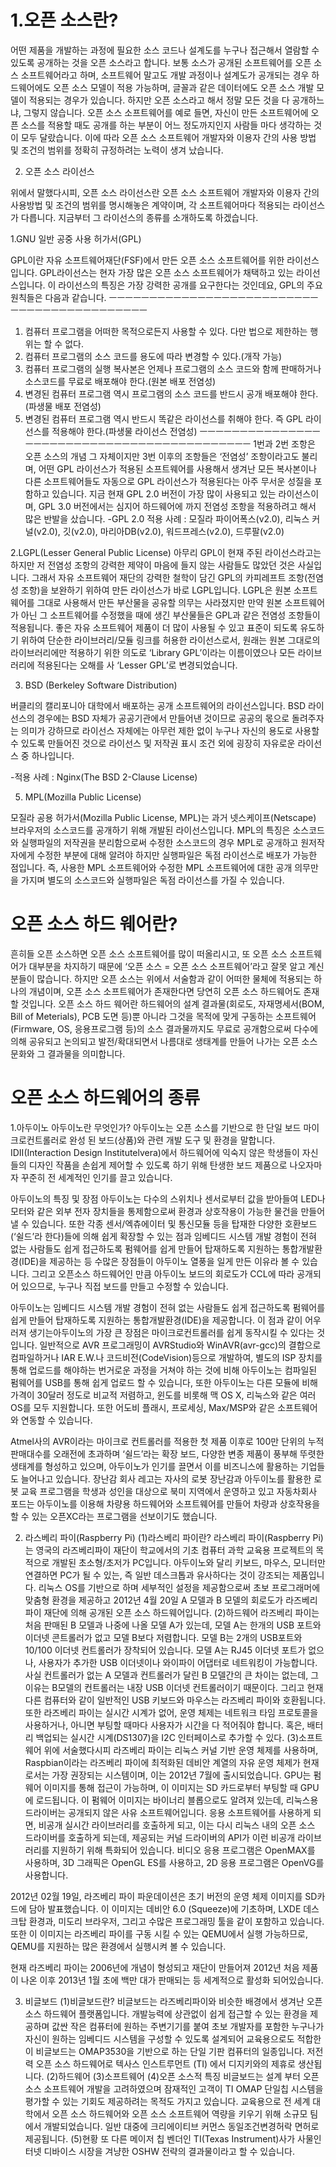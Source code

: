1.오픈 소스란?
====
어떤 제품을 개발하는 과정에 필요한 소스 코드나 설계도를 누구나 접근해서 열람할 수 
있도록 공개하는 것을 오픈 소스라고 합니다.  보통 소스가 공개된 소프트웨어를 오픈 소스 소프트웨어라고 하며, 소프트웨어 말고도 개발 과정이나 설계도가 공개되는 경우 하드웨어에도 오픈 소스 모델이 적용 가능하며, 글꼴과 같은 데이터에도 오픈 소스 개발 모델이 적용되는 경우가 있습니다. 
하지만 오픈 소스라고 해서 정말 모든 것을 다 공개하느냐, 그렇지 않습니다. 오픈 소스 소프트웨어를 예로 들면, 자신이 만든 소프트웨어에 오픈 소스를 적용할 때도 공개를 하는 부분이 어느 정도까지인지 사람들 마다 생각하는 것이 모두 달랐습니다. 이에 따라 오픈 소스 소프트웨어 개발자와 이용자 간의 사용 방법 및 조건의 범위를 정확히 규정하려는 노력이 생겨 났습니다.

2. 오픈 소스 라이선스

위에서 말했다시피, 오픈 소스 라이선스란 오픈 소스 소프트웨어 개발자와 이용자 간의 사용방법 및 조건의 범위를 명시해놓은 계약이며, 각 소프트웨어마다 적용되는 라이선스가 다릅니다. 지금부터 그 라이선스의 종류를 소개하도록 하겠습니다.

1.GNU 일반 공중 사용 허가서(GPL)

GPL이란 자유 소프트웨어재단(FSF)에서 만든 오픈 소스 소프트웨어를 위한 라이선스입니다. 
GPL라이선스는 현자 가장 많은 오픈 소스 소프트웨어가 채택하고 있는 라이선스입니다. 이 라이선스의 특징은 가장 강력한 공개를 요구한다는 것인데요, GPL의 주요원칙들은 다음과 같습니다.
ㅡㅡㅡㅡㅡㅡㅡㅡㅡㅡㅡㅡㅡㅡㅡㅡㅡㅡㅡㅡㅡㅡㅡㅡㅡㅡㅡㅡㅡㅡㅡㅡㅡㅡㅡㅡㅡㅡㅡㅡㅡㅡㅡ
1. 컴퓨터 프로그램을 어떠한 목적으로든지 사용할 수 있다. 다만 법으로 제한하는 행위는 할 수 없다.
2. 컴퓨터 프로그램의 소스 코드를 용도에 따라 변경할 수 있다.(개작 가능)
3. 컴퓨터 프로그램의 실행 복사본은 언제나 프로그램의 소스 코드와 함께 판매하거나 소스코드를 무료로 배포해야 한다.(원본 배포 전염성)
4. 변경된 컴퓨터 프로그램 역시 프로그램의 소스 코드를 반드시 공개 배포해야 한다.(파생물 배포 전염성)
5. 변경된 컴퓨터 프로그램 역시 반드시 똑같은 라이선스를 취해야 한다. 즉 GPL 라이선스를 적용해야 한다.(파생물 라이선스 전염성)
ㅡㅡㅡㅡㅡㅡㅡㅡㅡㅡㅡㅡㅡㅡㅡㅡㅡㅡㅡㅡㅡㅡㅡㅡㅡㅡㅡㅡㅡㅡㅡㅡㅡㅡㅡㅡㅡㅡㅡㅡㅡㅡㅡ
1번과 2번 조항은 오픈 소스의 개념 그 자체이지만 3번 이후의 조항들은 ‘전염성’ 조항이라고도 불리며, 어떤 GPL 라이선스가 적용된 소프트웨어를 사용해서 생겨난 모든 복사본이나 다른 소프트웨어들도 자동으로 GPL 라이선스가 적용된다는 아주 무서운 성질을 포함하고 있습니다. 
지금 현재 GPL 2.0 버전이 가장 많이 사용되고 있는 라이선스이며, GPL 3.0 버전에서는 심지어 하드웨어에 까지 전염성 조항을 적용하려고 해서 많은 반발을 샀습니다. 
-GPL 2.0 적용 사례 : 모질라 파이어폭스(v2.0), 리눅스 커널(v2.0), 깃(v2.0), 마리아DB(v2.0), 워드프레스(v2.0), 드루팔(v2.0)

2.LGPL(Lesser General Public License)
아무리 GPL이 현재 주된 라이선스라고는 하지만 저 전염성 조항의 강력한 제약이 마음에 들지 않는 사람들도 많았던 것은 사실입니다. 그래서 자유 소프트웨어 재단의 강력한 철학이 담긴 GPL의 카피레프트 조항(전염성 조항)을 보완하기 위하여 만든 라이선스가 바로 LGPL입니다. 
LGPL은 원본 소프트웨어를 그대로 사용해서 만든 부산물을 공유할 의무는 사라졌지만 만약 원본 소프트웨어가 아닌 그 소프트웨어를 수정했을 때에 생긴 부산물들은 GPL과 같은 전염성 조항들이 적용됩니다. 
좋은 자유 소프트웨어 제품이 더 많이 사용될 수 있고 표준이 되도록 유도하기 위하여 단순한 라이브러리/모듈 링크를 허용한 라이선스로서, 원래는 원본 그대로의 라이브러리에만 적용하기 위한 의도로 ‘Library GPL’이라는 이름이였으나 모든 라이브러리에 적용된다는 오해를 사 ‘Lesser GPL’로 변경되었습니다. 

3. BSD (Berkeley Software Distribution)
 
버클리의 캘리포니아 대학에서 배포하는 공개 소프트웨어의 라이선스입니다. BSD 라이선스의 경우에는 BSD 자체가 공공기관에서 만들어낸 것이므로 공공의 몫으로 돌려주자는 의미가 강하므로 라이선스 자체에는 아무런 제한 없이 누구나 자신의 용도로 사용할 수 있도록 만들어진 것으로 라이선스 및 저작권 표시 조건 외에 굉장히 자유로운 라이선스 중 하나입니다.
 
-적용 사례 : Nginx(The BSD 2-Clause License)

5. MPL(Mozilla Public License)
 
모질라 공용 허가서(Mozilla Public License, MPL)는 과거 넷스케이프(Netscape) 브라우저의 소스코드를 공개하기 위해 개발된 라이선스입니다. 
MPL의 특징은 소스코드와 실행파일의 저작권을 분리함으로써 수정한 소스코드의 경우 MPL로 공개하고 원저작자에게 수정한 부분에 대해 알려야 하지만 실행파일은 독점 라이선스로 배포가 가능한 점입니다. 즉, 사용한 MPL 소프트웨어와 수정한 MPL 소프트웨어에 대한 공개 의무만을 가지며 별도의 소스코드와 실행파일은 독점 라이선스를 가질 수 있습니다.







오픈 소스 하드 웨어란?
====
흔히들 오픈 소스하면 오픈 소스 소프트웨어를 많이 떠올리시고, 또 오픈 소스 소프트웨어가 대부분을 차지하기 때문에 ‘오픈 소스 = 오픈 소스 소프트웨어’라고 잘못 알고 계신 분들이 많습니다. 하지만 오픈 소스는 위에서 서술함과 같이 어떠한 물체에 적용되는 하나의 개념이며, 오픈 소스 소프트웨어가 존재한다면 당연히 오픈 소스 하드웨어도 존재할 것입니다.
오픈 소스 하드 웨어란 하드웨어의 설계 결과물(회로도, 자재명세서(BOM, Bill of Meterials), PCB 도면 등)뿐 아니라 그것을 목적에 맞게 구동하는 소프트웨어(Firmware, OS, 응용프로그램 등)의 소스 결과물까지도 무료로 공개함으로써 다수에 의해 공유되고 논의되고 발전/확대되면서 나름대로 생태계를 만들어 나가는 오픈 소스 문화와 그 결과물을 의미합니다.

오픈 소스 하드웨어의 종류
====
1.아두이노
아두이노란 무엇인가?
아두이노는 오픈 소스를 기반으로 한 단일 보드 마이크로컨트롤러로 완성 된 보드(상품)와 관련 개발 도구 및 환경을 말합니다. 
IDII(Interaction Design Institutelvera)에서 하드웨어에 익숙지 않은 학생들이 자신들의 디자인 작품을 손쉽게 제어할 수 있도록 하기 위해 탄생한 보드 제품으로 나오자마자 꾸준히 전 세계적인 인기를 끌고 있습니다.

아두이노의 특징 및 장점
아두이노는 다수의 스위치나 센서로부터 값을 받아들여 LED나 모터와 같은 외부 전자 장치들을 통제함으로써 환경과 상호작용이 가능한 물건을 만들어 낼 수 있습니다.
또한 각종 센서/엑츄에이터 및 통신모듈 등을 탑재한 다양한 호환보드(‘쉴드’라 한다)들에 의해 쉽게 확장할 수 있는 점과 임베디드 시스템 개발 경험이 전혀 없는 사람들도 쉽게 접근하도록 펌웨어를 쉽게 만들어 탑재하도록 지원하는 통합개발환경(IDE)을 제공하는 등 수많은 장점들이  아두이노 열풍을 일게 만든 이유라 볼 수 있습니다.
그리고 오픈소스 하드웨어인 만큼 아두이노 보드의 회로도가 CCL에 따라 공개되어 있으므로, 누구나 직접 보드를 만들고 수정할 수 있습니다.

아두이노는 임베디드 시스템 개발 경험이 전혀 없는 사람들도 쉽게 접근하도록 펌웨어를 쉽게 만들어 탑재하도록 지원하는 통합개발환경(IDE)을 제공합니다. 이 점과 같이 어우러져 생기는아두이노의 가장 큰 장점은 마이크로컨트롤러를 쉽게 동작시킬 수 있다는 것입니다. 일반적으로 AVR 프로그래밍이 AVRStudio와 WinAVR(avr-gcc)의 결합으로 컴파일하거나 IAR E.W.나 코드비전(CodeVision)등으로 개발하여, 별도의 ISP 장치를 통해 업로드를 해야하는 번거로운 과정을 거쳐야 하는 것에 비해 아두이노는 컴파일된 펌웨어를 USB를 통해 쉽게 업로드 할 수 있습니다, 또한 아두이노는 다른 모듈에 비해 가격이 30달러 정도로 비교적 저렴하고, 윈도를 비롯해 맥 OS X, 리눅스와 같은 여러 OS를 모두 지원합니다. 
또한 어도비 플래시, 프로세싱, Max/MSP와 같은 소프트웨어와 연동할 수 있습니다.


Atmel사의 AVR이라는 마이크로 컨트롤러를 적용한 첫 제품 이후로 100만 단위의 누적 판매대수를 오래전에 초과하며 ‘쉴드’라는 확장 보드, 다양한 변종 제품이 풍부해 뚜렷한 생태계를 형성하고 있으며, 아두이노가 인기를 끌면서 이를 비즈니스에 활용하는 기업들도 늘어나고 있습니다. 장난감 회사 레고는 자사의 로봇 장난감과 아두이노를 활용한 로봇 교육 프로그램을 학생과 성인을 대상으로 북미 지역에서 운영하고 있고 자동차회사 포드는 아두이노를 이용해 차량용 하드웨어와 소프트웨어를 만들어 차량과 상호작용을 할 수 있는 오픈XC라는 프로그램을 선보이기도 했습니다. 

2. 라스베리 파이(Raspberry Pi)
(1)라스베리 파이란?
라스베리 파이(Raspberry Pi)는 영국의 라즈베리파이 재단이 학교에서의 기초 컴퓨터 과학 교육용 프로젝트의 목적으로 개발된 초소형/초저가 PC입니다. 아두이노와 달리 키보드, 마우스, 모니터만 연결하면 PC가 될 수 있는, 즉 일반 데스크톱과 유사하다는 것이 강조되는 제품입니다. 
리눅스 OS를 기반으로 하며 세부적인 설정을 제공함으로써 초보 프로그래머에 맞춤형 환경을 제공하고 2012년 4월 20일 A 모델과 B 모델의 회로도가 라즈베리 파이 재단에 의해 공개된 오픈 소스 하드웨어입니다.
(2)하드웨어
라즈베리 파이는 처음 판매된 B 모델과 나중에 나올 모델 A가 있는데, 모델 A는 한개의 USB 포트와 이더넷 콘트롤러가 없고 모델 B보다 저렴합니다. 모델 B는 2개의 USB포트와 10/100 이더넷 컨트롤러가 장착되어 있습니다.
모델 A는 RJ45 이더넷 포트가 없으나, 사용자가 추가한 USB 이더넷이나 와이파이 어댑터로 네트워킹이 가능합니다. 사실 컨트롤러가 없는 A 모델과 컨트롤러가 달린 B 모델간의 큰 차이는 없는데, 그 이유는 B모델의 컨트롤러는 내장 USB 이더넷 컨트롤러이기 때문이다. 그리고 현재 다른 컴퓨터와 같이 일반적인 USB 키보드와 마우스는 라즈베리 파이와 호환됩니다.
또한 라즈베리 파이는 실시간 시계가 없어, 운영 체제는 네트워크 타임 프로토콜을 사용하거나, 아니면 부팅할 때마다 사용자가 시간을 다 적어줘야 합니다. 혹은, 배터리 백업되는 실시간 시계(DS1307)을 I2C 인터페이스로 추가할 수 있다.
(3)소프트웨어
위에 서술했다시피 라즈베리 파이는 리눅스 커널 기반 운영 체제를 사용하며, Raspbian이라는 라즈베리 파이에 최적화된 데비안 계열의 자유 운영 체제가 현재로서는 가장 권장되는 시스템이며, 이는 2012년 7월에 출시되었습니다.
GPU는 펌웨어 이미지를 통해 접근이 가능하며, 이 이미지는 SD 카드로부터 부팅할 때 GPU에 로드됩니다. 이 펌웨어 이미지는 바이너리 블롭으로도 알려져 있는데, 리눅스용 드라이버는 공개되지 않은 사유 소프트웨어입니다. 응용 소프트웨어를 사용하게 되면, 비공개 실시간 라이브러리를 호출하게 되고, 이는 다시 리눅스 내의 오픈 소스 드라이버를 호출하게 되는데,  제공되는 커널 드라이버의 API가 이런 비공개 라이브러리를 지원하기 위해 특화되어 있습니다. 비디오 응용 프로그램은 OpenMAX를 사용하며, 3D 그래픽은 OpenGL ES를 사용하고, 2D 응용 프로그램은 OpenVG를 사용합니다. 

2012년 02월 19일, 라즈베리 파이 파운데이션은 초기 버전의 운영 체제 이미지를 SD카드에 담아 발표했습니다. 이 이미지는 데비안 6.0 (Squeeze)에 기초하며, LXDE 데스크탑 환경과, 미도리 브라우저, 그리고 수많은 프로그래밍 툴을 같이 포함하고 있습니다. 또한 이 이미지는 라즈베리 파이를 구동 시킬 수 있는 QEMU에서 실행 가능하므로, QEMU를 지원하는 많은 환경에서 실행시켜 볼 수 있습니다.

 현재 라즈베리 파이는 2006년에 개념이 형성되고 재단이 만들어져 2012년 처음 제품이 나온 이후 2013년 1월 초에 백만 대가 판매되는 등 세계적으로 활성화 되어있습니다.

3. 비글보드
(1)비글보드란?
비글보드는 라즈베리파이와 비슷한 배경에서 생겨난 오픈소스 하드웨어 플랫폼입니다. 개발능력에 상관없이 쉽게 접근할 수 있는 환경을 제공하며 값싼 작은 컴퓨터에 원하는 주변기기를 붙여 초보 개발자를 포함한 누구나가 자신이 원하는 임베디드 시스템을 구성할 수 있도록 설계되어 교육용으로도 적합한 이 비글보드는 OMAP3530을 기반으로 하는 단일 기판 컴퓨터의 일종입니다. 저전력 오픈 소스 하드웨어로 텍사스 인스트루먼트 (TI) 에서 디지키와의 제휴로 생산됩니다.
(2)하드웨어
(3)소프트웨어
(4)오픈 소스적 특징
비글보드는 설계 부터 오픈 소스 소프트웨어 개발을 고려하였으며 잠재적인 고객이 TI OMAP 단일칩 시스템을 평가할 수 있는 기회도 제공하려는 목적도 가지고 있습니다. 
교육용으로 전 세계 대학에서 오픈 소스 하드웨어와 오픈 소스 소프트웨어 역량을 키우기 위해 소규모 팀에서 개발되었습니다.
일반 대중에 크리에이티브 커먼스 동일조건변경허락 면허로 제공됩니다.
(5)현황
또 다른 메이저 칩 벤더인 TI(Texas Instrument)사가 사물인터넷 디바이스 시장을 겨냥한 OSHW 전략의 결과물이라고 할 수 있습니다.

